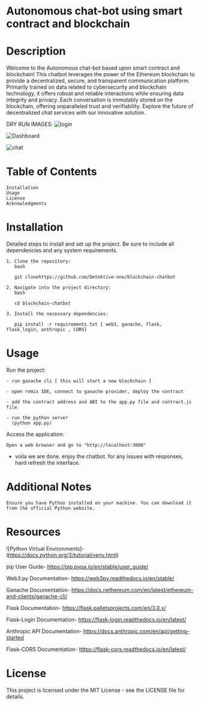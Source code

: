# Autonomous chat-bot using smart contract and blockchain
# Description

Welcome to the Autonomous chat-bot based upon smart contract and blockchain! This chatbot leverages the power of the Ethereum blockchain to provide a decentralized, secure, and transparent communication platform. Primarily trained on data related to cybersecurity and blockchain technology, it offers robust and reliable interactions while ensuring data integrity and privacy. Each conversation is immutably stored on the blockchain, offering unparalleled trust and verifiability. Explore the future of decentralized chat services with our innovative solution.

DRY RUN IMAGES:
![login](https://github.com/Detektive-one/blockchain-chatbot/assets/86166599/148b8675-ebd6-424b-9ed0-3aab9a803b6a)

![Dashboard](https://github.com/Detektive-one/blockchain-chatbot/assets/86166599/26a341ce-22bd-47ef-b9fc-473f6a0f08e2)

![chat](https://github.com/Detektive-one/blockchain-chatbot/assets/86166599/850409d9-dd78-4266-a6c1-4c388dcc8c4a)

# Table of Contents

    Installation
    Usage
    License
    Acknowledgments

# Installation

Detailed steps to install and set up the project. Be sure to include all dependencies and any system requirements.

    1. Clone the repository:
       bash
       
       git clonehttps://github.com/Detektive-one/blockchain-chatbot

    2. Navigate into the project directory:
       bash

       cd blockchain-chatbot
       
    3. Install the necessary dependencies:
    
       pip install -r requirements.txt [ web3, ganache, flask, flask_login, anthropic , CORS]

# Usage
Run the project:
    
    - run ganache cli [ this will start a new blockchain ]
    
    - open remix IDE, connect to ganache provider, deploy the contract
    
    - add the contract address and ABI to the app.py file and contract.js file
    
    - run the python server 
      (python app.py)

Access the application:

    Open a web browser and go to "http://localhost:3000"
    
- voila we are done. enjoy the chatbot. for any issues with responses, hard refresh the interface.

# Additional Notes

    Ensure you have Python installed on your machine. You can download it from the official Python website.

# Resources

![Python Virtual Environments]- (https://docs.python.org/3/tutorial/venv.html)

pip User Guide- https://pip.pypa.io/en/stable/user_guide/

Web3.py Documentation- https://web3py.readthedocs.io/en/stable/

Ganache Documentation- https://docs.nethereum.com/en/latest/ethereum-and-clients/ganache-cli/

Flask Documentation- https://flask.palletsprojects.com/en/3.0.x/

Flask-Login Documentation- https://flask-login.readthedocs.io/en/latest/

Anthropic API Documentation- https://docs.anthropic.com/en/api/getting-started

Flask-CORS Documentation- https://flask-cors.readthedocs.io/en/latest/

# License
This project is licensed under the MIT License - see the LICENSE file for details.
  
